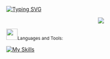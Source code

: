 <a href="https://git.io/typing-svg"><img src="https://readme-typing-svg.demolab.com?font=Fira+Code&duration=1&pause=1000&color=D12222&width=435&lines=Mohammed+Nasim+TV+%3A)" alt="Typing SVG" /></a>



<p align="center">
  
  <a href="https://github.com/DenverCoder1/readme-typing-svg">
    <img src="https://readme-typing-svg.demolab.com/?lines=Full-stack%20developer;Experienced%20UI%2FUX%20Designer;10%2B%20years%20of%20coding%20experience;Always%20learning%20new%20things&font=Fira%20Code&center=true&width=440&height=45&color=f75c7e&vCenter=true&pause=1000&size=22" /></a>
</p>


<img src = "https://media2.giphy.com/media/QssGEmpkyEOhBCb7e1/giphy.gif?cid=ecf05e47a0n3gi1bfqntqmob8g9aid1oyj2wr3ds3mg700bl&rid=giphy.gif" width = 30px><small>Languages and Tools:</small>


 [![My Skills](https://skillicons.dev/icons?i=python,django,react,html,css,postgresql,git,github,bootstrap,figma,vscode,mongo)](https://skillicons.dev)
